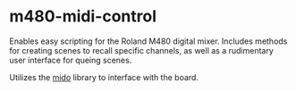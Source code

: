 # m480-midi-control
Enables easy scripting for the Roland M480 digital mixer. Includes methods for creating scenes to recall specific channels, as well as a rudimentary user interface for queing scenes.

Utilizes the [mido](https://mido.readthedocs.io/en/stable/index.html) library to interface with the board.
